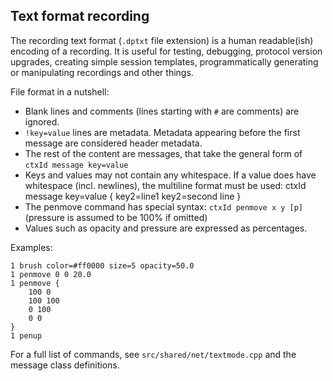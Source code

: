 Text format recording
---------------------

The recording text format (`.dptxt` file extension) is a human readable(ish)
encoding of a recording. It is useful for testing, debugging, protocol version upgrades,
creating simple session templates, programmatically generating or manipulating recordings
and other things.

File format in a nutshell:

* Blank lines and comments (lines starting with `#` are comments) are ignored.
* `!key=value` lines are metadata. Metadata appearing before the first message are considered
  header metadata.
* The rest of the content are messages, that take the general form of `ctxId message key=value`
* Keys and values may not contain any whitespace. If a value does have whitespace (incl. newlines),
  the multiline format must be used:
      ctxId message key=value {
          key2=line1
          key2=second line
      }
* The penmove command has special syntax: `ctxId penmove x y [p]` (pressure is assumed to be 100% if omitted)
* Values such as opacity and pressure are expressed as percentages.

Examples:

    1 brush color=#ff0000 size=5 opacity=50.0
    1 penmove 0 0 20.0
    1 penmove {
        100 0
        100 100
        0 100
        0 0
    }
    1 penup

For a full list of commands, see `src/shared/net/textmode.cpp` and the message class definitions.

